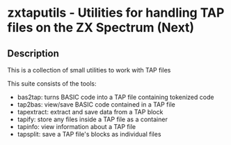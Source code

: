 # zxtaputils - Utilities for handling TAP files on the ZX Spectrum (Next)

## Description

This is a collection of small utilities to work with
TAP files

This suite consists of the tools:

  - bas2tap: turns BASIC code into a TAP file containing tokenized code
  - tap2bas: view/save BASIC code contained in a TAP file
  - tapextract: extract and save data from a TAP block
  - tapify: store any files inside a TAP file as a container
  - tapinfo: view information about a TAP file
  - tapsplit: save a TAP file's blocks as individual files

